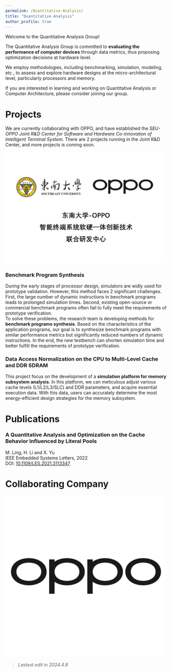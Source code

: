 ```yaml
---
permalink: /Quantitative-Analysis/
title: "Quantitative-Analysis"
author_profile: true
---
```


Welcome to the Quantitative Analysis Group!

The Quantitative Analysis Group is committed to **evaluating the performance of computer devices** through data metrics, thus proposing optimization decisions at hardware level.

We employ methodologies, including benchmarking, simulation, modeling, etc., to assess and explore hardware designs at the micro-architectural level, particularly processors and memory.

If you are interested in learning and working on Quantitative Analysis or Computer Architecture, please consider joining our group.

# Projects
We are currently collaborating with OPPO, and have established the *SEU-OPPO Joint R&D Center for Software and Hardware Co-innovation of Intelligent Terminal System*. There are 2 projects running in the Joint R&D Center, and more projects is coming soon.  

![lab](/images/my_image/oppo.jpg)

### Benchmark Program Synthesis
During the early stages of processor design, simulators are widly used for prototype validation. However, this method faces 2 significant challenges. First, the large number of dynamic instructions in benchmark programs leads to prolonged simulation times. Second, existing open-source or commercial benchmark programs often fail to fully meet the requirements of prototype verification.   
To solve these problems, the research team is developing methods for **benchmark programs synthesis**. Based on the characteristics of the application programs, our goal is to synthesize benchmark programs with similar performance metrics but significantly reduced numbers of dynamic instructions. In the end, the new testbench can shorten simulation time and better fulfill the requirements of prototype verification.

### Data Access Normalization on the CPU to Multi-Level Cache and DDR SDRAM
This project focus on the development of a **simulation platform for memory subsystem analysis**. In this platform, we can meticulous adjust various cache levels (L1/L2/L3/SLC) and DDR parameters, and acquire essential execution data. With this data, users can accurately determine the most energy-efficient design strategies for the memory subsystem.

# Publications
### A Quantitative Analysis and Optimization on the Cache Behavior Influenced by Literal Pools
M. Ling, H. Li and X. Yu  
IEEE Embedded Systems Letters, 2022  
DOI: [10.1109/LES.2021.3113347](10.1109/LES.2021.3113347)

# Collaborating Company
![oppo-logo](/images/my_image/oppo-logo.png)

>*Lastest edit in 2024.4.8*